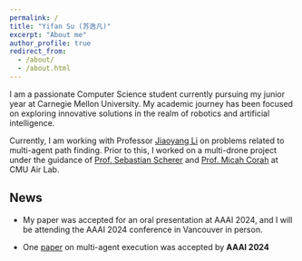 ```yaml
---
permalink: /
title: "Yifan Su (苏逸凡)"
excerpt: "About me"
author_profile: true
redirect_from: 
  - /about/
  - /about.html
---
```


I am a passionate Computer Science student currently pursuing my junior year at Carnegie Mellon University. My academic journey has been focused on exploring innovative solutions in the realm of robotics and artificial intelligence. 

Currently, I am working with Professor [Jiaoyang Li](https://jiaoyangli.me/) on problems related to multi-agent path finding. Prior to this, I worked on a multi-drone project under the guidance of [Prof. Sebastian Scherer](https://theairlab.org/team/sebastian/) and [Prof. Micah Corah](https://www.micahcorah.com/) at CMU Air Lab.

## News

- My paper was accepted for an oral presentation at AAAI 2024, and I will be attending the AAAI 2024 conference in Vancouver in person.

- One [paper](https://yifansu1301.github.io/publication/aaai2024) on multi-agent execution was accepted by **AAAI 2024**